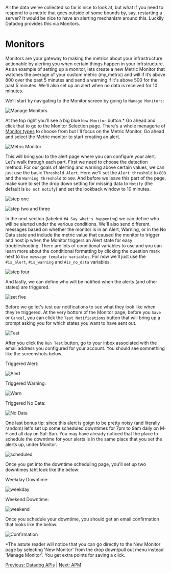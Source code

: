 All the data we've collected so far is nice to look at, but what if you need to respond to a metric that goes outside of some bounds by, say, restarting a server? It would be nice to have an alerting mechanism around this. Luckily Datadog provides this via Monitors.

# Monitors

Monitors are your gateway to making the metrics about your infrastructure actionable by alerting you when certain things happen in your infrstructure. As an example of setting up a monitor, lets create a new Metric Monitor that watches the average of your custom metric (my_metric) and will if it’s above 800 over the past 5 minutes and send a warning if it's above 500 for the past 5 minutes. We'll also set up an alert when no data is received for 10 minutes.

We'll start by navigating to the Monitor screen by going to `Manage Monitors`:

![Manage Monitors](./new_monitor.png)

At the top right you'll see a big blue `New Monitor` button.* Go ahead and click that to go to the Monitor Selection page. There's a whole menagerie of [Monitor types](https://docs.datadoghq.com/monitors/) to choose from but I'll focus on the Metric Monitor. Go ahead and select the Metric monitor to start creating an alert.

![Metric Monitor](./metric_monitor.png)

This will bring you to the alert page where you can configure your alert. Let's walk through each part. First we need to choose the detection method. For our goals of alerting and warning above certain values, we can just use the basic `Threshold Alert`. Here we'll set the `Alert threshold` to `800` and the `Warning threshold` to `500`. And before we leave this part of the page, make sure to set the drop down setting for missing data to `Notify` (the default is `Do not notify`) and set the lookback window to 10 minutes.

![step one](./detection_method.png)

![step two and three](./define_alert.png)

In the next section (labeled `#4 Say what's happening`) we can define who will be alerted under the various conditions. We'll also send different messages based on whether the monitor is in an Alert, Warning, or in the No Data state and include the metric value that caused the monitor to trigger and host ip when the Monitor triggers an Alert state for easy troubleshooting. There are lots of conditional variables to use and you can learn more about the conditional formatting by clicking the question mark next to `Use message template variables`. For now we'll just use the `#is_alert`, `#is_warning` and `#is_no_data` variables.

![step four](./4thstep.png)

And lastly, we can define who will be notified when the alerts (and other states) are triggered.

![set five](./finalstep.png)

Before we go let's test our notifications to see what they look like when they're triggered. At the very bottom of the Monitor page, before you `Save` or `Cancel`, you can click the `Test Notifications` button that will bring up a prompt asking you for which states you want to have sent out.

![Test](./test_notifications.png)

After you click the `Run Test` button, go to your inbox associated with the email address you configured for your account. You should see somnething like the screenshots below.

Triggered Alert:

![Alert](./test_alert.png)

Triggered Warning:

![Warn](./test_warn.png)

Triggered No Data:

![No Data](./test_nodata.png)

One last bonus tip: since this alert is goign to be pretty noisy (and literally random) let's set up some scheduled downtimes for 7pm to 9am daily on M-F and all day on Sat-Sun. You may have already noticed that the place to schedule the downtime for your alerts is in the same place that you set the alerts up, under Monitor.

![scheduled](./downtime.png)

Once you get into the downtime scheduling page, you'll set up two downtimes taht look like the below:

Weekday Downtime:

![weekday](./weekday_downtime.png)

Weekend Downtime:

![weekend](./weekend_downtime.png)

Once you schedule your downtime, you should get an email confirmation that looks like the below:

![Confirmation](./confirmation.png)




*The astute reader will notice that you can go directly to the New Monitor page by selecting 'New Monitor' from the drop down/pull out menu instead 'Manage Monitor'. You get extra points for saving a click.


[Previous: Datadog APIs](./api_page.md)  |  [Next: APM](./apm.md) 
